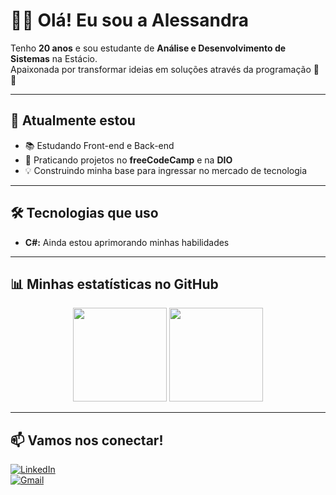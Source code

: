 # 👩‍💻 Olá! Eu sou a Alessandra  

Tenho **20 anos** e sou estudante de **Análise e Desenvolvimento de Sistemas** na Estácio.  
  Apaixonada por transformar ideias em soluções através da programação 🚀  
 🚀  

---

## 🌱 Atualmente estou
- 📚 Estudando Front-end e Back-end  
- 🎯 Praticando projetos no **freeCodeCamp** e na **DIO**  
- 💡 Construindo minha base para ingressar no mercado de tecnologia  

---

## 🛠️ Tecnologias que uso

- **C#:** Ainda estou aprimorando minhas habilidades


---

## 📊 Minhas estatísticas no GitHub
<p align="center">
  <img height="150em" src="https://github-readme-stats.vercel.app/api?username=AlessandraLima7&show_icons=true&theme=vision-friendly-dark "/>
  <img height="150em" src="https://github-readme-stats.vercel.app/api/top-langs/?username=AlessandraLima7&layout=compact&theme=vision-friendly-dark"/>
</p>

----

## 📫 Vamos nos conectar!
[![LinkedIn](https://img.shields.io/badge/LinkedIn-0077B5?style=for-the-badge&logo=linkedin&logoColor=white)](https://www.linkedin.com/in/alessandralima7/)  
[![Gmail](https://img.shields.io/badge/-Gmail-D14836?style=for-the-badge&logo=gmail&logoColor=white)](mailto:liderprograma07@gmail.com)